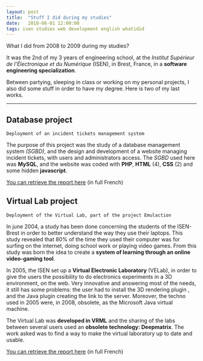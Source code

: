 ```yaml
---
layout: post
title:  "Stuff I did during my studies"
date:   2010-06-01 12:00:00
tags: isen studies web development english whatidid
---
```

What I did from 2008 to 2009 during my studies?

It was the 2nd of my 3 years of engineering school, at the *Institut Supérieur de l’Électronique et du Numérique* (ISEN), in Brest, France, in a **software engineering specialization**.

Between partying, sleeping in class or working on my personal projects, I also did some stuff in order to have my degree. Here is two of my last works. 

------------------------

Database project
----------------

    Deployment of an incident tickets management system
The purpose of this project was the study of a database management system *(SGBD)*, and the design and development of a website managing incident tickets, with users and administrators access. The *SGBD* used here was **MySQL**, and the website was coded with **PHP**, **HTML** (4), **CSS** (2) and some hidden **javascript**.

[You can retrieve the report here](https://drive.google.com/file/d/0B0HTe73HF5BcOUs4azJJTjE1cWc/view?usp=sharing) (in full French)

Virtual Lab project
----------------

    Deployment of the Virtual Lab, part of the project Emulaction

In june 2004, a study has been done concerning the students of the ISEN-Brest in order to better understand the way they use their laptops. This study revealed that 80% of the time they used their computer was for surfing on the internet, doing school work or playing video games. From this study was born the idea to create a **system of learning through an online video-gaming tool**.

In 2005, the ISEN set up a **Virtual Electronic Laboratory** (VELab), in order to give the users the possibility to do electronics  experiments in a 3D environment, on the web. Very innovative and answering most of the needs, it still has some problems: the user  had to install the 3D rendering plugin , and the Java plugin creating the link to the server. Moreover, the techno used in 2005 were, in 2008, obsolete, as the Microsoft Java virtual machine.

The Virtual Lab was **developed in VRML** and the sharing of the labs between several users used an **obsolete technology: Deepmatrix**. The work asked was to find a way to make the virtual laboratory up to date and usable.



[You can retrieve the report here](https://drive.google.com/file/d/0B0HTe73HF5BcS0NhZVJZZGhBQmM/view?usp=sharing) (in full French)
